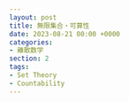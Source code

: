 ```yaml
---
layout: post
title: 無限集合・可算性
date: 2023-08-21 00:00 +0000
categories:
- 離散数学
section: 2
tags:
- Set Theory
- Countability
---
```



